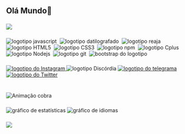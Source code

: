 <h2 alinhar="esquerda">Olá Mundo👋</h2>

###

<img alinhar="certo" alta="150" src="https://media.tenor.com/Rypu-zBagA4AAAAi/halloween-ghost.gif"  />

###

<div alinhar="esquerda">
  <img src="https://cdn.jsdelivr.net/gh/devicons/devicon/icons/javascript/javascript-original.svg" alta="30" alt="logotipo javascript"  />
  <img largura="12" />
  <img src="https://cdn.jsdelivr.net/gh/devicons/devicon/icons/typescript/typescript-original.svg" alta="30" alt="logotipo datilografado"  />
  <img largura="12" />
  <img src="https://cdn.jsdelivr.net/gh/devicons/devicon/icons/react/react-original.svg" alta="30" alt="logotipo reaja"  />
  <img largura="12" />
  <img src="https://cdn.jsdelivr.net/gh/devicons/devicon/icons/html5/html5-original.svg" alta="30" alt="logotipo HTML5"  />
  <img largura="12" />
  <img src="https://cdn.jsdelivr.net/gh/devicons/devicon/icons/css3/css3-original.svg" alta="30" alt="logotipo CSS3"  />
  <img largura="12" />
  <img src="https://cdn.jsdelivr.net/gh/devicons/devicon/icons/npm/npm-original-wordmark.svg" alta="30" alt="logotipo npm"  />
  <img largura="12" />
  <img src="https://cdn.jsdelivr.net/gh/devicons/devicon/icons/cplusplus/cplusplus-original.svg" alta="30" alt="logotipo Cplus"  />
  <img largura="12" />
  <img src="https://cdn.jsdelivr.net/gh/devicons/devicon/icons/nodejs/nodejs-original.svg" alta="30" alt="logotipo Nodejs"  />
  <img largura="12" />
  <img src="https://cdn.jsdelivr.net/gh/devicons/devicon/icons/git/git-original.svg" alta="30" alt="logotipo git"  />
  <img largura="12" />
  <img src="https://cdn.jsdelivr.net/gh/devicons/devicon/icons/bootstrap/bootstrap-original.svg" alta="30" alt="bootstrap do logotipo"  />
</div>

###

<div alinhar="esquerda">
  <a href="https://www.instagram.com/isrmulo_/" alvo="_em branco">
    <img src="https://img.shields.io/static/v1?message=Instagram&logo=instagram&label=&color=E4405F&logoColor=branco&labelColor=&estilo=for-the-badge" alta="35" alt="logotipo do Instagram"  />
  </a>
  <img src="https://img.shields.io/static/v1?message=Discord&logo=discord&label=&color=7289DA&logoColor=branco&labelColor=&estilo=for-the-badge" alta="35" alt="logotipo Discórdia"  />
  <a href="https://t.me/HanSoloS2" alvo="_em branco">
    <img src="https://img.shields.io/static/v1?message=Telegram&logo=telegram&label=&color=2CA5E0&logoColor=branco&labelColor=&estilo=for-the-badge" alta="35" alt="logotipo do telegrama"  />
  </a>
  <a href="https://x.com/HanSolode4" alvo="_em branco">
    <img src="https://img.shields.io/static/v1?message=Twitter&logo=twitter&label=&color=1DA1F2&logoColor=branco&labelColor=&estilo=for-the-badge" alta="35" alt="logotipo do Twitter"  />
  </a>
</div>

###

<br claro="ambos">

<img src="https://raw.githubusercontent.com/isrmulo/isrmulo/output/snake.svg" alt="Animação cobra" />

###

<div alinhar="centro">
  <img src="https://github-readme-stats.vercel.app/api?username=isrmulo&hide_title=false&esconder_rank=false&mostrar_icons=true&incluir_all_commits=true&count_private=true&desativar_animations=false&tema=drácula&localidade=en&hide_border=false&ordem=1" alta="150" alt="gráfico de estatísticas"  />
  <img src="https://github-readme-stats.vercel.app/api/top-langs?username=isrmulo&localidade=en&hide_title=false&layout=compacto&card_width=320&langs_count=5&tema=drácula&hide_border=false&ordem=2" alta="150" alt="gráfico de idiomas"  />
</div>

###

<div alinhar="centro">
  <img src="https://profile-counter.glitch.me/isrmulo/count.svg?"  />
</div>

###
